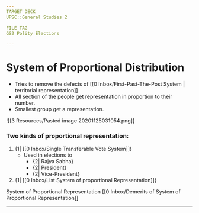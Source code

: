 ```yaml
---
TARGET DECK
UPSC::General Studies 2

FILE TAG
GS2 Polity Elections

---
```

# System of Proportional Distribution
- Tries to remove the defects of [[0 Inbox/First-Past-The-Post System \| territorial representation]]
- All section of the people get representation in proportion to their number.
- Smallest group get a representation.


 ![[3 Resources/Pasted image 20201125031054.png]] 
 

### Two kinds of proportional representation:
1.  {1| [[0 Inbox/Single Transferable Vote System]]}
	- Used in elections to 
		- {2| Rajya Sabha}
		- {2| President} 
		- {2| Vice-President} 
2.  {1| [[0 Inbox/List System  of proportional Representation]]}
<!--ID: 1606267016842-->
<!--ID: 1606326615257-->

System of Proportional Representation
[[0 Inbox/Demerits of System of Proportional Representation]]
 
 ---
